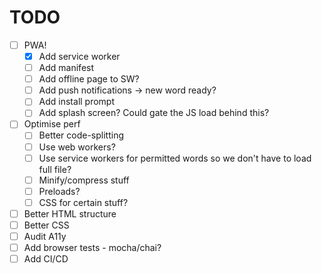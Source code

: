 # TODO

- [ ] PWA!
  - [x] Add service worker
  - [ ] Add manifest
  - [ ] Add offline page to SW?
  - [ ] Add push notifications -> new word ready?
  - [ ] Add install prompt
  - [ ] Add splash screen? Could gate the JS load behind this?
- [ ] Optimise perf
  - [ ] Better code-splitting
  - [ ] Use web workers?
  - [ ] Use service workers for permitted words so we don't have to load full file?
  - [ ] Minify/compress stuff
  - [ ] Preloads?
  - [ ] CSS for certain stuff?
- [ ] Better HTML structure
- [ ] Better CSS
- [ ] Audit A11y
- [ ] Add browser tests - mocha/chai?
- [ ] Add CI/CD
